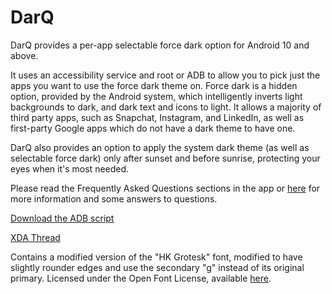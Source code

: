 # DarQ

DarQ provides a per-app selectable force dark option for Android 10 and above. 

It uses an accessibility service and root or ADB to allow you to pick just the apps you want to use the force dark theme on. Force dark is a hidden option, provided by the Android system, which intelligently inverts light backgrounds to dark, and dark text and icons to light. It allows a majority of third party apps, such as Snapchat, Instagram, and LinkedIn, as well as first-party Google apps which do not have a dark theme to have one. 

DarQ also provides an option to apply the system dark theme (as well as selectable force dark) only after sunset and before sunrise, protecting your eyes when it's most needed. 

Please read the Frequently Asked Questions sections in the app or [here](https://github.com/KieronQuinn/DarQ/blob/master/app/src/main/assets/faq.md) for more information and some answers to questions.

[Download the ADB script](https://github.com/KieronQuinn/DarQ/releases/download/1.3/DarQ.ADB.v1.1.zip)

[XDA Thread](https://forum.xda-developers.com/android/apps-games/app-darq-app-selectable-force-dark-t3944356)

Contains a modified version of the "HK Grotesk" font, modified to have slightly rounder edges and use the secondary "g" instead of its original primary. Licensed under the Open Font License, available [here](https://hanken.co/hk-grotesk).
